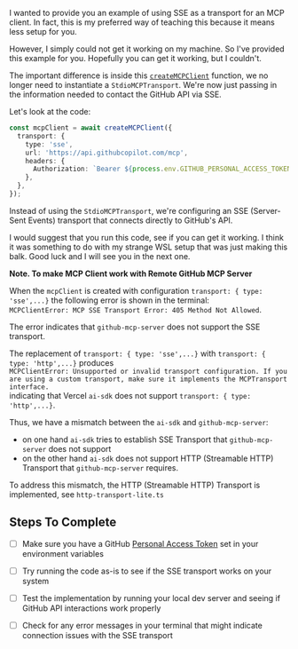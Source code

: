 I wanted to provide you an example of using SSE as a transport for an MCP client. In fact, this is my preferred way of teaching this because it means less setup for you.

However, I simply could not get it working on my machine. So I've provided this example for you. Hopefully you can get it working, but I couldn't.

The important difference is inside this [`createMCPClient`](./api/chat.ts) function, we no longer need to instantiate a `StdioMCPTransport`. We're now just passing in the information needed to contact the GitHub API via SSE.

Let's look at the code:

```ts
const mcpClient = await createMCPClient({
  transport: {
    type: 'sse',
    url: 'https://api.githubcopilot.com/mcp',
    headers: {
      Authorization: `Bearer ${process.env.GITHUB_PERSONAL_ACCESS_TOKEN}`,
    },
  },
});
```

Instead of using the `StdioMCPTransport`, we're configuring an SSE (Server-Sent Events) transport that connects directly to GitHub's API.

I would suggest that you run this code, see if you can get it working. I think it was something to do with my strange WSL setup that was just making this balk. Good luck and I will see you in the next one.

__Note. To make MCP Client work with Remote GitHub MCP Server__

When the `mcpClient` is created with configuration `transport: { type: 'sse',...}`
the following error is shown in the terminal:  
`MCPClientError: MCP SSE Transport Error: 405 Method Not Allowed`.

The error indicates that `github-mcp-server` does not support the SSE transport.

The replacement of `transport: { type: 'sse',...}` with `transport: { type: 'http',...}`
produces  
`MCPClientError: Unsupported or invalid transport configuration. If you are using a custom transport, make sure it implements the MCPTransport interface.`  
indicating that Vercel `ai-sdk` does not support `transport: { type: 'http',...}`.

Thus, we have a mismatch between the `ai-sdk` and `github-mcp-server`:

- on one hand `ai-sdk` tries to establish SSE Transport that `github-mcp-server` does not support
- on the other hand `ai-sdk` does not support HTTP (Streamable HTTP) Transport that `github-mcp-server` requires.

To address this mismatch, the HTTP (Streamable HTTP) Transport is implemented, see `http-transport-lite.ts`

## Steps To Complete

- [ ] Make sure you have a GitHub [Personal Access Token](https://docs.github.com/en/authentication/keeping-your-account-and-data-secure/managing-your-personal-access-tokens) set in your environment variables

- [ ] Try running the code as-is to see if the SSE transport works on your system

- [ ] Test the implementation by running your local dev server and seeing if GitHub API interactions work properly

- [ ] Check for any error messages in your terminal that might indicate connection issues with the SSE transport
